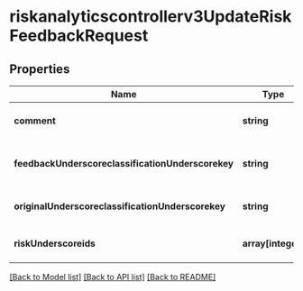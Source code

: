 # riskanalyticscontrollerv3UpdateRiskFeedbackRequest

## Properties
Name | Type | Description | Notes
------------ | ------------- | ------------- | -------------
**comment** | **string** | A free text comment | [optional] [default to null]
**feedbackUnderscoreclassificationUnderscorekey** | **string** | Feedback classification key - or &#39;other&#39; | [optional] [default to null]
**originalUnderscoreclassificationUnderscorekey** | **string** | Original category | [optional] [default to null]
**riskUnderscoreids** | **array[integer]** |  | [optional] [default to null]

[[Back to Model list]](../README.md#documentation-for-models) [[Back to API list]](../README.md#documentation-for-api-endpoints) [[Back to README]](../README.md)


